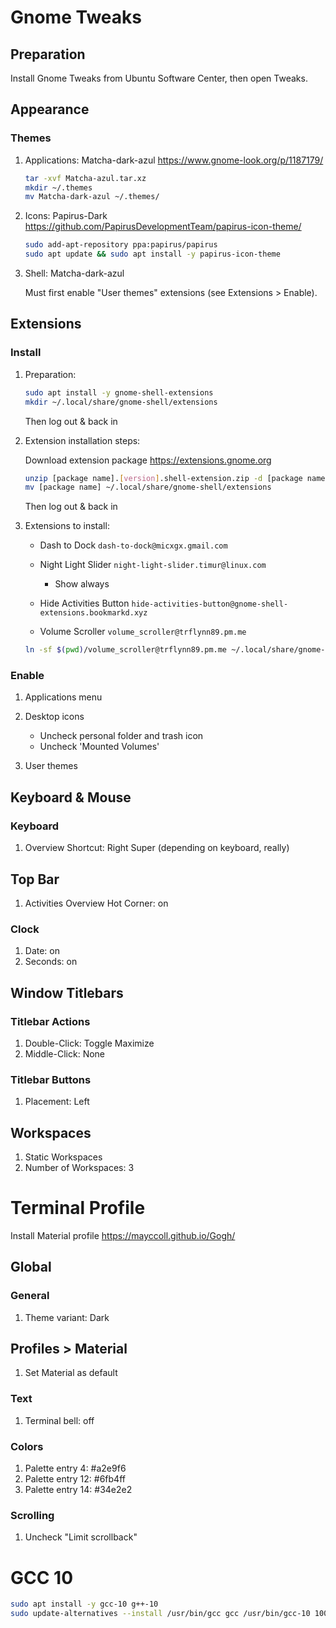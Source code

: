 # Gnome Tweaks

## Preparation

Install Gnome Tweaks from Ubuntu Software Center, then open Tweaks.

## Appearance

### Themes

1. Applications: Matcha-dark-azul <https://www.gnome-look.org/p/1187179/>

    ```bash
    tar -xvf Matcha-azul.tar.xz
    mkdir ~/.themes
    mv Matcha-dark-azul ~/.themes/
    ```

2. Icons: Papirus-Dark <https://github.com/PapirusDevelopmentTeam/papirus-icon-theme/>

    ```bash
    sudo add-apt-repository ppa:papirus/papirus
    sudo apt update && sudo apt install -y papirus-icon-theme
    ```

3. Shell: Matcha-dark-azul

    Must first enable "User themes" extensions (see Extensions > Enable).

## Extensions

### Install

1. Preparation:

    ```bash
    sudo apt install -y gnome-shell-extensions
    mkdir ~/.local/share/gnome-shell/extensions
    ```

    Then log out & back in

2. Extension installation steps:

    Download extension package <https://extensions.gnome.org>

    ```bash
    unzip [package name].[version].shell-extension.zip -d [package name]
    mv [package name] ~/.local/share/gnome-shell/extensions
    ```

    Then log out & back in

3. Extensions to install:

    * Dash to Dock `dash-to-dock@micxgx.gmail.com`

    * Night Light Slider `night-light-slider.timur@linux.com`
        * Show always

    * Hide Activities Button `hide-activities-button@gnome-shell-extensions.bookmarkd.xyz`

    * Volume Scroller `volume_scroller@trflynn89.pm.me`

    ```bash
    ln -sf $(pwd)/volume_scroller@trflynn89.pm.me ~/.local/share/gnome-shell/extensions
    ```

### Enable

1. Applications menu

2. Desktop icons
    * Uncheck personal folder and trash icon
    * Uncheck 'Mounted Volumes'

3. User themes

## Keyboard & Mouse

### Keyboard

1. Overview Shortcut: Right Super (depending on keyboard, really)

## Top Bar

1. Activities Overview Hot Corner: on

### Clock

1. Date: on
1. Seconds: on

## Window Titlebars

### Titlebar Actions

1. Double-Click: Toggle Maximize
2. Middle-Click: None

### Titlebar Buttons

1. Placement: Left

## Workspaces

1. Static Workspaces
2. Number of Workspaces: 3

# Terminal Profile

Install Material profile <https://mayccoll.github.io/Gogh/>

## Global

### General

1. Theme variant: Dark

## Profiles > Material

1. Set Material as default

### Text

1. Terminal bell: off

### Colors

1. Palette entry 4: #a2e9f6
2. Palette entry 12: #6fb4ff
3. Palette entry 14: #34e2e2

### Scrolling

1. Uncheck "Limit scrollback"


# GCC 10

```bash
sudo apt install -y gcc-10 g++-10
sudo update-alternatives --install /usr/bin/gcc gcc /usr/bin/gcc-10 1000 --slave /usr/bin/g++ g++ /usr/bin/g++-10 --slave /usr/bin/gcov gcov /usr/bin/gcov-10
```
